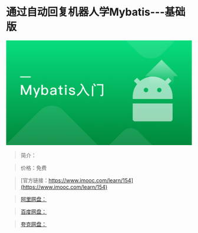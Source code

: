 # 通过自动回复机器人学Mybatis---基础版

![img](../../assets/5fe442df0001000105400304.jpg)

> 简介：

> 价格：免费

> [官方链接：https://www.imooc.com/learn/154](https://www.imooc.com/learn/154)

> [阿里网盘：]()

> [百度网盘：]()

> [夸克网盘：]()
